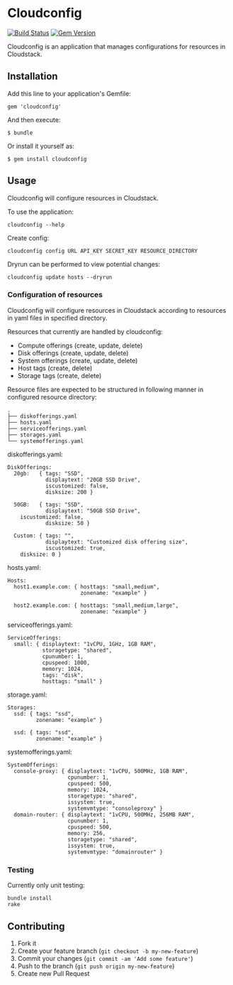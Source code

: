 # Cloudconfig

[![Build Status](https://travis-ci.org/klarna/cloudconfig.png?branch=master)](https://travis-ci.org/klarna/cloudconfig)
[![Gem Version](https://badge.fury.io/rb/cloudconfig.png)](http://badge.fury.io/rb/cloudconfig)

Cloudconfig is an application that manages configurations for resources in Cloudstack.

## Installation

Add this line to your application's Gemfile:

    gem 'cloudconfig'

And then execute:

    $ bundle

Or install it yourself as:

    $ gem install cloudconfig

## Usage

Cloudconfig will configure resources in Cloudstack.

To use the application:

    cloudconfig --help

Create config:

    cloudconfig config URL API_KEY SECRET_KEY RESOURCE_DIRECTORY

Dryrun can be performed to view potential changes:

    cloudconfig update hosts --dryrun

### Configuration of resources

Cloudconfig will configure resources in Cloudstack according to resources in yaml files in specified directory.

Resources that currently are handled by cloudconfig:

- Compute offerings (create, update, delete)
- Disk offerings (create, update, delete)
- System offerings (create, update, delete)
- Host tags (create, delete)
- Storage tags (create, delete)

Resource files are expected to be structured in following manner in configured resource directory:

    .
    ├── diskofferings.yaml
    ├── hosts.yaml
    ├── serviceofferings.yaml
    ├── storages.yaml 
    └── systemofferings.yaml

diskofferings.yaml:

    DiskOfferings:
      20gb:   { tags: "SSD",
                displaytext: "20GB SSD Drive",
                iscustomized: false,
                disksize: 200 }

      50GB:   { tags: "SSD",
                displaytext: "50GB SSD Drive",
		iscustomized: false,
                disksize: 50 }

      Custom: { tags: "",
                displaytext: "Customized disk offering size",
                iscustomized: true,
		disksize: 0 }

hosts.yaml:

    Hosts:
      host1.example.com: { hosttags: "small,medium",
                           zonename: "example" }

      host2.example.com: { hosttags: "small,medium,large",
                           zonename: "example" }

serviceofferings.yaml:

    ServiceOfferings:
      small: { displaytext: "1vCPU, 1GHz, 1GB RAM",
               storagetype: "shared",
               cpunumber: 1,
               cpuspeed: 1000,
               memory: 1024,
               tags: "disk",
               hosttags: "small" }

storage.yaml:

    Storages:
      ssd: { tags: "ssd",
             zonename: "example" }

      ssd: { tags: "ssd",
             zonename: "example" }

systemofferings.yaml:

    SystemOfferings:
      console-proxy: { displaytext: "1vCPU, 500MHz, 1GB RAM",
                       cpunumber: 1,
                       cpuspeed: 500,
                       memory: 1024,
                       storagetype: "shared",
                       issystem: true,
                       systemvmtype: "consoleproxy" }
      domain-router: { displaytext: "1vCPU, 500MHz, 256MB RAM",
                       cpunumber: 1,
                       cpuspeed: 500,
                       memory: 256,
                       storagetype: "shared",
                       issystem: true,
                       systemvmtype: "domainrouter" }

### Testing

Currently only unit testing:

    bundle install
    rake

## Contributing

1. Fork it
2. Create your feature branch (`git checkout -b my-new-feature`)
3. Commit your changes (`git commit -am 'Add some feature'`)
4. Push to the branch (`git push origin my-new-feature`)
5. Create new Pull Request
